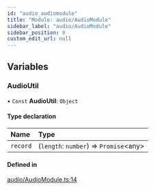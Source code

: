 ```yaml
---
id: "audio_audiomodule"
title: "Module: audio/AudioModule"
sidebar_label: "audio/AudioModule"
sidebar_position: 0
custom_edit_url: null
---
```


## Variables

### AudioUtil

• `Const` **AudioUtil**: `Object`

#### Type declaration

| Name | Type |
| :------ | :------ |
| `record` | (`length`: `number`) => `Promise`<any\> |

#### Defined in

[audio/AudioModule.ts:14](https://github.com/pytorch/live/blob/f268dfc/react-native-pytorch-core/src/audio/AudioModule.ts#L14)
